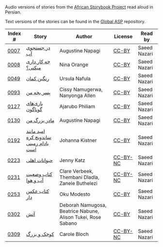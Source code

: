 Audio versions of stories from the [African Storybook Project](http://africanstorybook.org) read aloud in Persian.

Text versions of the stories can be found in the [Global ASP](https://github.com/global-asp/global-asp) repository.

Index # | Story | Author | License | Read by
------- | ----- | ------ | ------- | -------
[0007](https://github.com/global-asp/gasp-audio/tree/master/fa/0007_در-جستجوی-آب) | [در جستجوی آب](https://github.com/global-asp/global-asp/blob/master/fa/0007_در-جستجوی-آب.md) | Augustine Napagi | [CC-BY](https://creativecommons.org/licenses/by/3.0/) | Saeed Nazari
[0008](https://github.com/global-asp/gasp-audio/tree/master/fa/0008_چه-کار-داری-میکنی‌) | [چه کار داری میکنی‌؟](https://github.com/global-asp/global-asp/blob/master/fa/0008_چه-کار-داری-میکنی‌.md) | Nina Orange | [CC-BY](https://creativecommons.org/licenses/by/3.0/) | Saeed Nazari
[0049](https://github.com/global-asp/gasp-audio/tree/master/fa/0049_رنگین-کمان) | [رنگین کمان](https://github.com/global-asp/global-asp/blob/master/fa/0049_رنگین-کمان.md) | Ursula Nafula | [CC-BY](https://creativecommons.org/licenses/by/3.0/) | Saeed Nazari
[0093](https://github.com/global-asp/gasp-audio/tree/master/fa/0093_پسر-بچه-من) | [پسر بچه من](https://github.com/global-asp/global-asp/blob/master/fa/0093_پسر-بچه-من.md) | Cissy Namugerwa, Nanyonga Allen | [CC-BY](https://creativecommons.org/licenses/by/3.0/) | Saeed Nazari
[0127](https://github.com/global-asp/gasp-audio/tree/master/fa/0127_بازی‌های-گوناگون) | [بازی‌های گوناگون](https://github.com/global-asp/global-asp/blob/master/fa/0127_بازی‌های-گوناگون.md) | Ajarubo Philiam | [CC-BY](https://creativecommons.org/licenses/by/3.0/) | Saeed Nazari
[0130](https://github.com/global-asp/gasp-audio/tree/master/fa/0130_مادر-بزرگ-من) | [مادر بزرگ من](https://github.com/global-asp/global-asp/blob/master/fa/0130_مادر-بزرگ-من.md) | Augustine Napagi | [CC-BY](https://creativecommons.org/licenses/by/3.0/) | Saeed Nazari
[0192](https://github.com/global-asp/gasp-audio/tree/master/fa/0192_امید-مانند-ساندویچ-کره-بادام-زمینی-است) | [امید مانند ساندویچ کره بادام زمینی است](https://github.com/global-asp/global-asp/blob/master/fa/0192_امید-مانند-ساندویچ-کره-بادام-زمینی-است.md) | Johanna Kistner | [CC-BY](https://creativecommons.org/licenses/by/3.0/) | Saeed Nazari
[0223](https://github.com/global-asp/gasp-audio/tree/master/fa/0223_حیوانات-اهلی) | [حیوانات اهلی](https://github.com/global-asp/global-asp/blob/master/fa/0223_حیوانات-اهلی.md) | Jenny Katz | [CC-BY-NC](https://creativecommons.org/licenses/by-nc/3.0/) | Saeed Nazari
[0231](https://github.com/global-asp/gasp-audio/tree/master/fa/0231_کتاب-وضعیت-آب-و-هوا) | [کتاب وضعیت آب و هوا](https://github.com/global-asp/global-asp/blob/master/fa/0231_کتاب-وضعیت-آب-و-هوا.md) | Clare Verbeek, Thembani Dladla, Zanele Buthelezi | [CC-BY-NC](https://creativecommons.org/licenses/by-nc/3.0/) | Saeed Nazari
[0253](https://github.com/global-asp/gasp-audio/tree/master/fa/0253_کتاب-عکس-دار) | [کتاب عکس دار](https://github.com/global-asp/global-asp/blob/master/fa/0253_کتاب-عکس-دار.md) | Oku Modesto | [CC-BY](https://creativecommons.org/licenses/by/3.0/) | Saeed Nazari
[0302](https://github.com/global-asp/gasp-audio/tree/master/fa/0302_آتش) | [آتش](https://github.com/global-asp/global-asp/blob/master/fa/0302_آتش.md) | Deborah Namugosa, Beatrice Nabune, Alison Tukei, Rose Sabano | [CC-BY](https://creativecommons.org/licenses/by/3.0/) | Saeed Nazari
[0309](https://github.com/global-asp/gasp-audio/tree/master/fa/0309_کوچک-و-بزرگ) | [کوچک و بزرگ](https://github.com/global-asp/global-asp/blob/master/fa/0309_کوچک-و-بزرگ.md) | Carole Bloch | [CC-BY-NC](https://creativecommons.org/licenses/by-nc/3.0/) | Saeed Nazari
